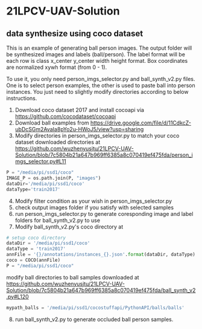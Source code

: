 # 21LPCV-UAV-Solution

## data synthesize using coco dataset
This is an example of generating ball person images. The output folder will be synthesized images and labels (ball/person). The label format will be each row is class x_center y_center width height format.
Box coordinates are normalized xywh format (from 0 - 1). 

To use it, you only need person_imgs_selector.py and ball_synth_v2.py files. One is to select person examples, the other is used to paste ball into person instances. You just need to slightly modify directories according to below instructions. 

1. Download coco dataset 2017 and install cocoapi via https://github.com/cocodataset/cocoapi 
2. Download ball examples from https://drive.google.com/file/d/11CdkcZ-ubDcSGm2AvaIa8pYo2u-HWoJ5/view?usp=sharing
3. Modify directories in person_imgs_selector.py to match your coco dataset downloaded directories at https://github.com/wuzhenyusjtu/21LPCV-UAV-Solution/blob/7c5804b21a647b969ff6385a8c070419ef475fda/person_imgs_selector.py#L11

```python 
P = "/media/pi/ssd1/coco"
IMAGE_P = os.path.join(P, "images")
dataDir='/media/pi/ssd1/coco'
dataType='train2017'
```
4. Modify filter condition as your wish in person_imgs_selector.py
5. check output images folder if you satisfy with selected samples
6. run person_imgs_selector.py to generate coresponding image and label folders for ball_synth_v2.py to use
7. Modify ball_synth_v2.py's coco directory at
```python 
# setup coco directory
dataDir = '/media/pi/ssd1/coco'
dataType = 'train2017'
annFile = '{}/annotations/instances_{}.json'.format(dataDir, dataType)
coco = COCO(annFile)
P = "/media/pi/ssd1/coco"
```
modify ball directories to ball samples downloaded at https://github.com/wuzhenyusjtu/21LPCV-UAV-Solution/blob/7c5804b21a647b969ff6385a8c070419ef475fda/ball_synth_v2.py#L120
```python
mypath_balls = '/media/pi/ssd1/cocostuffapi/PythonAPI/balls/balls'
```
8. run ball_synth_v2.py to generate occluded ball person samples. 






